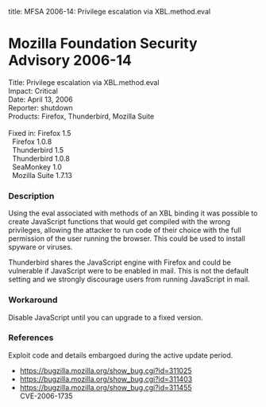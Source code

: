 title: MFSA 2006-14: Privilege escalation via XBL.method.eval

<h1>Mozilla Foundation Security Advisory 2006-14</h1>

<p><span class="label">Title:</span>      Privilege escalation via XBL.method.eval<br/>
<span class="label">Impact:</span>     Critical<br/>
<span class="label">Date:</span>       April 13, 2006<br/>
<span class="label">Reporter:</span>   shutdown<br/>
<span class="label">Products:</span>   Firefox, Thunderbird, Mozilla Suite<br/>
<br/>
<span class="label">Fixed in:</span>   Firefox 1.5<br/>
<span class="label">&#160;</span>      Firefox 1.0.8<br/>
<span class="label">&#160;</span>      Thunderbird 1.5<br/>
<span class="label">&#160;</span>      Thunderbird 1.0.8<br/>
<span class="label">&#160;</span>      SeaMonkey 1.0<br/>
<span class="label">&#160;</span>      Mozilla Suite 1.7.13</p>

<h3>Description</h3>

<p>Using the eval associated with methods of an XBL binding it was possible
to create JavaScript functions that would get compiled with the wrong
privileges, allowing the attacker to run code of their choice with the
full permission of the user running the browser. This
could be used to install spyware or viruses.</p>

<p class="note">Thunderbird shares the JavaScript engine with Firefox
and could be vulnerable if JavaScript were to be enabled in mail. This is not
the default setting and we strongly discourage users from running
JavaScript in mail.</p>

<h3>Workaround</h3>

<p>Disable JavaScript until you can upgrade to a fixed version.</p>

<h3>References</h3>

<p>Exploit code and details embargoed during the active update period.</p>

<ul>
<li><a href="https://bugzilla.mozilla.org/show_bug.cgi?id=311025">
https://bugzilla.mozilla.org/show_bug.cgi?id=311025</a></li>
<li><a href="https://bugzilla.mozilla.org/show_bug.cgi?id=311403">
https://bugzilla.mozilla.org/show_bug.cgi?id=311403</a></li>
<li><a href="https://bugzilla.mozilla.org/show_bug.cgi?id=311455">
https://bugzilla.mozilla.org/show_bug.cgi?id=311455</a><br/>
CVE-2006-1735</li>
</ul>



